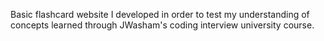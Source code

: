 Basic flashcard website I developed in order to test my understanding of concepts learned through JWasham's coding interview university course.
